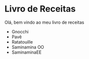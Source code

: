 # Livro de Receitas 

Olá, bem vindo ao meu livro de receitas

 - Gnocchi
 - Pavê
 - Ratatouille
 - Saminamina OO
 - SaminaminaEE
